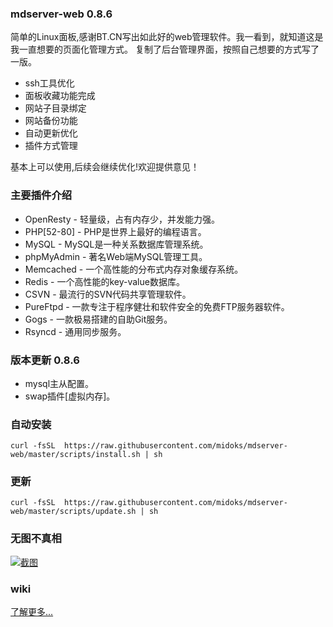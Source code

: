 ### mdserver-web 0.8.6
简单的Linux面板,感谢BT.CN写出如此好的web管理软件。我一看到，就知道这是我一直想要的页面化管理方式。
复制了后台管理界面，按照自己想要的方式写了一版。


* ssh工具优化
* 面板收藏功能完成
* 网站子目录绑定
* 网站备份功能
* 自动更新优化
* 插件方式管理

基本上可以使用,后续会继续优化!欢迎提供意见！


### 主要插件介绍
* OpenResty - 轻量级，占有内存少，并发能力强。
* PHP[52-80] - PHP是世界上最好的编程语言。
* MySQL - MySQL是一种关系数据库管理系统。
* phpMyAdmin - 著名Web端MySQL管理工具。
* Memcached - 一个高性能的分布式内存对象缓存系统。
* Redis - 一个高性能的key-value数据库。
* CSVN - 最流行的SVN代码共享管理软件。
* PureFtpd - 一款专注于程序健壮和软件安全的免费FTP服务器软件。
* Gogs - 一款极易搭建的自助Git服务。
* Rsyncd - 通用同步服务。

### 版本更新 0.8.6
* mysql主从配置。
* swap插件[虚拟内存]。

### 自动安装
```
curl -fsSL  https://raw.githubusercontent.com/midoks/mdserver-web/master/scripts/install.sh | sh
```

### 更新

```
curl -fsSL  https://raw.githubusercontent.com/midoks/mdserver-web/master/scripts/update.sh | sh
```

### 无图不真相
[![截图](/route/static/mdw.jpg)](/route/static/mdw.jpg)

### wiki
[了解更多...](https://github.com/midoks/mdserver-web/wiki)

